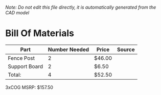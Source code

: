 ###### Note: Do not edit this file directly, it is automatically generated from the CAD model 
# Bill Of Materials 
 |Part|Number Needed|Price|Source| 
 |----|----------|-----|-----|
|Fence Post|2|$46.00||
|Support Board|2|$6.50||
|Total: |4|$52.50| |

 3xCOG MSRP: $157.50